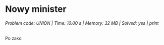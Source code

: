 # Nowy minister
###### Problem code: UNION \| Time: 10.00 s \| Memory: 32 MB \| Solved: yes \| print

Po zako
